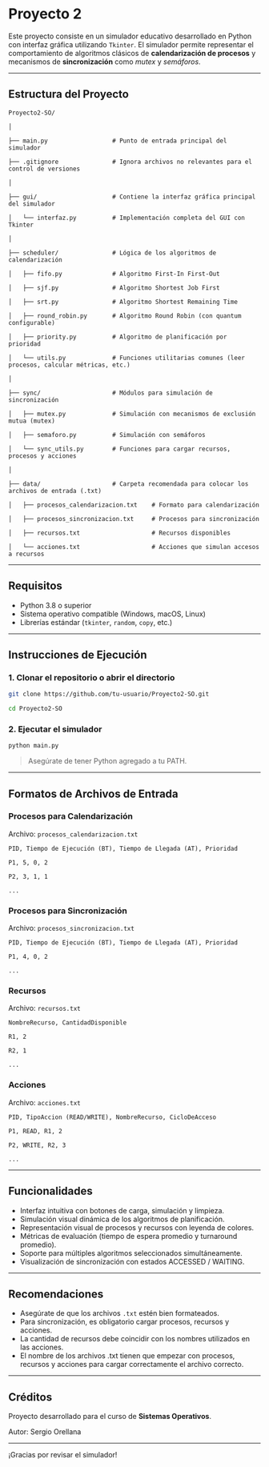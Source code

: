 # Proyecto 2

Este proyecto consiste en un simulador educativo desarrollado en Python con interfaz gráfica utilizando `Tkinter`. El simulador permite representar el comportamiento de algoritmos clásicos de **calendarización de procesos** y mecanismos de **sincronización** como _mutex_ y _semáforos_.

---

## Estructura del Proyecto

```
Proyecto2-SO/

│

├── main.py                  # Punto de entrada principal del simulador

├── .gitignore               # Ignora archivos no relevantes para el control de versiones

│

├── gui/                     # Contiene la interfaz gráfica principal del simulador

│   └── interfaz.py          # Implementación completa del GUI con Tkinter

│

├── scheduler/               # Lógica de los algoritmos de calendarización

│   ├── fifo.py              # Algoritmo First-In First-Out

│   ├── sjf.py               # Algoritmo Shortest Job First

│   ├── srt.py               # Algoritmo Shortest Remaining Time

│   ├── round_robin.py       # Algoritmo Round Robin (con quantum configurable)

│   ├── priority.py          # Algoritmo de planificación por prioridad

│   └── utils.py             # Funciones utilitarias comunes (leer procesos, calcular métricas, etc.)

│

├── sync/                    # Módulos para simulación de sincronización

│   ├── mutex.py             # Simulación con mecanismos de exclusión mutua (mutex)

│   ├── semaforo.py          # Simulación con semáforos

│   └── sync_utils.py        # Funciones para cargar recursos, procesos y acciones

│

├── data/                    # Carpeta recomendada para colocar los archivos de entrada (.txt)

│   ├── procesos_calendarizacion.txt    # Formato para calendarización

│   ├── procesos_sincronizacion.txt     # Procesos para sincronización

│   ├── recursos.txt                    # Recursos disponibles

│   └── acciones.txt                    # Acciones que simulan accesos a recursos
```

---

## Requisitos

- Python 3.8 o superior
- Sistema operativo compatible (Windows, macOS, Linux)
- Librerías estándar (`tkinter`, `random`, `copy`, etc.)

---

## Instrucciones de Ejecución

### 1. Clonar el repositorio o abrir el directorio

```bash
git clone https://github.com/tu-usuario/Proyecto2-SO.git

cd Proyecto2-SO
```

### 2. Ejecutar el simulador

```bash
python main.py
```

> Asegúrate de tener Python agregado a tu PATH.

---

## Formatos de Archivos de Entrada

### Procesos para Calendarización

Archivo: `procesos_calendarizacion.txt`

```
PID, Tiempo de Ejecución (BT), Tiempo de Llegada (AT), Prioridad

P1, 5, 0, 2

P2, 3, 1, 1

...
```

### Procesos para Sincronización

Archivo: `procesos_sincronizacion.txt`

```
PID, Tiempo de Ejecución (BT), Tiempo de Llegada (AT), Prioridad

P1, 4, 0, 2

...
```

### Recursos

Archivo: `recursos.txt`

```
NombreRecurso, CantidadDisponible

R1, 2

R2, 1

...
```

### Acciones

Archivo: `acciones.txt`

```
PID, TipoAccion (READ/WRITE), NombreRecurso, CicloDeAcceso

P1, READ, R1, 2

P2, WRITE, R2, 3

...
```

---

## Funcionalidades

- Interfaz intuitiva con botones de carga, simulación y limpieza.
- Simulación visual dinámica de los algoritmos de planificación.
- Representación visual de procesos y recursos con leyenda de colores.
- Métricas de evaluación (tiempo de espera promedio y turnaround promedio).
- Soporte para múltiples algoritmos seleccionados simultáneamente.
- Visualización de sincronización con estados ACCESSED / WAITING.

---

## Recomendaciones

- Asegúrate de que los archivos `.txt` estén bien formateados.
- Para sincronización, es obligatorio cargar procesos, recursos y acciones.
- La cantidad de recursos debe coincidir con los nombres utilizados en las acciones.
- El nombre de los archivos .txt tienen que empezar con procesos, recursos y acciones para cargar correctamente el archivo correcto.

---

## Créditos

Proyecto desarrollado para el curso de **Sistemas Operativos**.

Autor: Sergio Orellana

---

¡Gracias por revisar el simulador!
